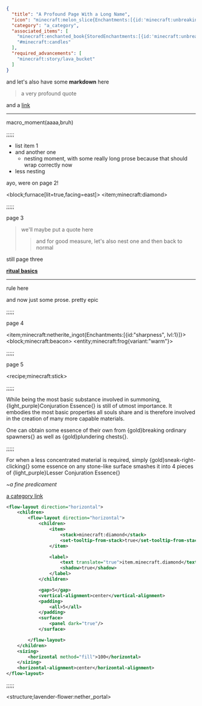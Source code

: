 ```json
{
  "title": "A Profound Page With a Long Name",
  "icon": "minecraft:melon_slice{Enchantments:[{id:'minecraft:unbreaking', lvl:1}]}",
  "category": "a_category",
  "associated_items": [
    "minecraft:enchanted_book{StoredEnchantments:[{id:'minecraft:unbreaking', lvl:3s}]}",
    "#minecraft:candles"
  ],
  "required_advancements": [
    "minecraft:story/lava_bucket"
  ]
}
```

and let's also have some **markdown** here

> a very profound quote

and a [link](https://wispforest.io)

---

macro_moment(aaaa,bruh)

;;;;;

- list item 1
- and another one
    - nesting moment, with some really long
      prose because that should wrap correctly now
- less nesting

ayo, were on page 2!

<block;furnace[lit=true,facing=east]> <item;minecraft:diamond>

;;;;;

page 3

> we'll maybe put a quote here
>> and for good measure, let's also nest one
> and then back to normal

still page three

[**ritual basics**](^lavender-flower:ritual_basics)

---

rule here

and now just some prose. pretty epic

;;;;;

page 4

<item;minecraft:netherite_ingot{Enchantments:[{id:"sharpness", lvl:1}]}>
<block;minecraft:beacon>
<entity;minecraft:frog{variant:"warm"}>

;;;;;

page 5

<recipe;minecraft:stick>

;;;;;

While being the most basic substance involved in summoning, {light_purple}Conjuration Essence{} is still of utmost importance. It embodies 
the most basic properties all souls share and is therefore involved in the creation of many more capable materials.


One can obtain some essence of their own from {gold}breaking ordinary spawners{} as well as {gold}plundering chests{}.

;;;;;

For when a less concentrated material is required, simply {gold}sneak-right-clicking{} some essence on any stone-like surface 
smashes it into 4 pieces of {light_purple}Lesser Conjuration Essence{}

*~a fine predicament*


[a category link](^lavender-flower:a_category)

```xml owo-ui
<flow-layout direction="horizontal">
    <children>
        <flow-layout direction="horizontal">
            <children>
                <item>
                    <stack>minecraft:diamond</stack>
                    <set-tooltip-from-stack>true</set-tooltip-from-stack>
                </item>

                <label>
                    <text translate="true">item.minecraft.diamond</text>
                    <shadow>true</shadow>
                </label>
            </children>

            <gap>5</gap>
            <vertical-alignment>center</vertical-alignment>
            <padding>
                <all>5</all>
            </padding>
            <surface>
                <panel dark="true"/>
            </surface>

        </flow-layout>
    </children>
    <sizing>
        <horizontal method="fill">100</horizontal>
    </sizing>
    <horizontal-alignment>center</horizontal-alignment>
</flow-layout>
```

;;;;;

<structure;lavender-flower:nether_portal>
